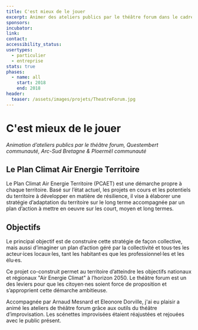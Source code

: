 ```yaml
---
title: C'est mieux de le jouer
excerpt: Animer des ateliers publics par le théâtre forum dans le cadre d'un Plan Climat Air Energie Territoire
sponsors:
incubator:
link:
contact:
accessibility_status:
usertypes:
  - particulier
  - entreprise
stats: true
phases:
  - name: all
    start: 2018
    end: 2018
header:
  teaser: /assets/images/projets/TheatreForum.jpg
---
```

# C'est mieux de le jouer
_Animation d’ateliers publics par le théâtre forum,
Questembert communauté, Arc-Sud Bretagne & Ploermël communauté_

## Le Plan Climat Air Energie Territoire 

Le Plan Climat Air Energie Territoire (PCAET) est une démarche propre à chaque territoire.
Basé sur l’état actuel, les projets en cours et les potentiels du territoire à développer en matière de résilience, il vise à élaborer une stratégie d’adaptation du territoire sur le long terme accompagnée par un plan d’action à mettre en oeuvre sur les court, moyen et long termes.

## Objectifs 

Le principal objectif est de construire cette stratégie de façon collective, mais aussi d’imaginer un plan d’action géré par la collectivité et tous·tes les acteur·ices locaux·les, tant les habitant·es que les professionnel·les et les élu·es.

Ce projet co-construit permet au territoire d’atteindre les objectifs nationaux et régionaux "Air Energie Climat" à l’horizon 2050.
Le théâtre forum est un des leviers pour que les citoyen·nes soient force de proposition et s’approprient cette démarche ambitieuse.

Accompagnée par Arnaud Mesnard et Eleonore Dorville, j'ai eu plaisir a animé les ateliers de théâtre forum grâce aux outils du théâtre d’improvisation. Les scénettes improvisées étaient réajustées et rejouées avec le public présent.
